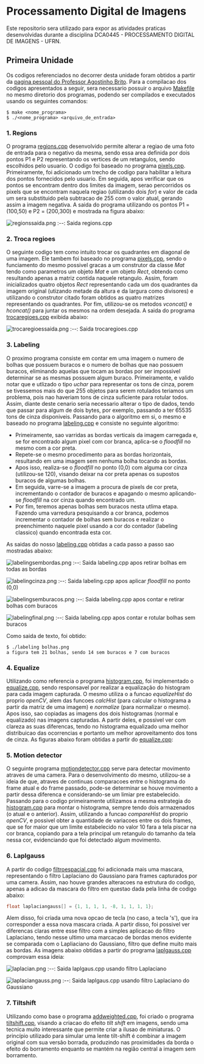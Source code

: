 # Processamento Digital de Imagens
Este repositorio sera utilizado para expor as atividades praticas desenvolvidas durante a disciplina DCA0445 - PROCESSAMENTO DIGITAL DE IMAGENS - UFRN.
## Primeira Unidade
Os codigos referenciados no decorrer desta unidade foram obtidos a partir da [pagina pessoal do Professor Agostinho Brito](https://agostinhobritojr.github.io/tutorial/pdi/). Para a compilacao dos codigos apresentados a seguir, sera necessario possuir o arquivo [Makefile](/Makefile) no mesmo diretorio dos programas, podendo ser compilados e executados usando os seguintes comandos:
```
$ make <nome_programa>
$ ./<nome_programa> <arquivo_de_entrada>
```
### 1. Regions
O programa [regions.cpp](/regions.cpp) desenvolvido permite alterar a regiao de uma foto de entrada para o negativo da mesma, sendo essa area definida por dois pontos P1 e P2 representando os vertices de um retangulos, sendo escolhidos pelo usuario. O codigo foi baseado no programa [pixels.cpp](https://agostinhobritojr.github.io/tutorial/pdi/exemplos/pixels.cpp). Primeiramente, foi adicionado um trecho de codigo para habilitar a leitura dos pontos fornecidos pelo usuario. Em seguida, apos verificar que os pontos se encontram dentro dos limites da imagem, serao percorridos os pixels que se encontram naquela regiao (utilizando dois *for*) e valor de cada um sera substituido pela subtracao de 255 com o valor atual, gerando assim a imagem negativa. A saida do programa utilizando os pontos P1 = (100,50) e P2 = (200,300) e mostrada na figura abaixo:

![regionssaida.png](/regionssaida.png "Saida regions.cpp")
:--:
Saida regions.cpp

### 2. Troca regioes
O seguinte codigo tem como intuito trocar os quadrantes em diagonal de uma imagem. Ele tambem foi baseado no programa [pixels.cpp](https://agostinhobritojr.github.io/tutorial/pdi/exemplos/pixels.cpp), sendo o funciamento do mesmo possivel gracas a um construtor da classe *Mat* tendo como parametros um objeto *Mat* e um objeto *Rect*, obtendo como resultando apenas a matriz contida naquele retangulo. Assim, foram inicializados quatro objetos *Rect* representando cada um dos quadrantes da imagem original (utizando metade da altura e da largura como divisores) e utilizando o construtor citado foram obtidos as quatro matrizes representando os quadrantes. Por fim, utilizou-se os metodos *vconcat()* e *hconcat()* para juntar os mesmos na ordem desejada. A saida do programa [trocaregioes.cpp](/trocaregioes.cpp) exibida abaixo:

![trocaregioessaida.png](/trocarregioessaida.png "Saida trocaregioes.cpp")
:--:
Saida trocaregioes.cpp

### 3. Labeling
O proximo programa consiste em contar em uma imagem o numero de bolhas que possuem buracos e o numero de bolhas que nao possuem buracos, eliminando aquelas que tocam as bordas por ser impossivel determinar se as mesmas possuem algum buraco. Primeiramente, e valido notar que e utlizado o tipo *uchar* para representar os tons de cinza, porem se tivessemos mais do que 255 objetos para serem rotulados teriamos um problema, pois nao haveriam tons de cinza suficiente para rotular todos. Assim, diante deste cenario seria necessario alterar o tipo de dados, tendo que passar para algum de dois bytes, por exemplo, passando a ter 65535 tons de cinza disponiveis. Passando para o algoritmo em si, o mesmo e baseado no programa [labeling.cpp](https://agostinhobritojr.github.io/tutorial/pdi/exemplos/labeling.cpp) e consiste no seguinte algoritmo:
- Primeiramente, sao varridas as bordas verticais da imagem carregada e, se for encontrado algum pixel com cor branca, aplica-se o *floodfill* no mesmo com a cor preta.
- Repete-se o mesmo procedimento para as bordas horizontais, resultando em uma imagem sem nenhuma bolha tocando as bordas.
- Apos isso, realiza-se o *floodfill* no ponto (0,0) com alguma cor cinza (utilizou-se 120), visando deixar na cor preta apenas os supostos buracos de algumas bolhas.
- Em seguida, varre-se a imagem a procura de pixels de cor preta, incrementando o contador de buracos e apagando o mesmo aplicando-se *floodfill* na cor cinza quando encontrado um.
- Por fim, teremos apenas bolhas sem buracos nesta utlima etapa. Fazendo uma varredura pesquisando a cor branca, podemos incrementar o contador de bolhas sem buracos e realizar o preenchimento naquele pixel usando a cor do contador (labeling classico) quando encontrada esta cor. 

As saidas do nosso [labeling.cpp](/labeling.cpp) obtidas a cada passo a passo sao mostradas abaixo:

![labelingsembordas.png](/labelingsemborda.png "Saida labeling.cpp")
:--:
Saida labeling.cpp apos retirar bolhas em todas as bordas

![labelingcinza.png](/labelingcinza.png "Saida labeling.cpp")
:--:
Saida labeling.cpp apos aplicar *floodfill* no ponto (0,0)

![labelingsemburacos.png](/labelingsemburacos.png "Saida labeling.cpp")
:--:
Saida labeling.cpp apos contar e retirar bolhas com buracos

![labelingfinal.png](/labelingfinal.png "Saida labeling.cpp")
:--:
Saida labeling.cpp apos contar e rotular bolhas sem buracos

Como saida de texto, foi obtido:
```
$ ./labeling bolhas.png 
a figura tem 21 bolhas, sendo 14 sem buracos e 7 com buracos
```

### 4. Equalize
Utilizando como referencia o programa [histogram.cpp](https://agostinhobritojr.github.io/tutorial/pdi/exemplos/histogram.cpp), foi implementado o [equalize.cpp](/equalize.cpp), sendo responsavel por realizar a equalização do histogram para cada imagem capturada. O mesmo utiliza o a funcao *equalizeHist* do proprio *openCV*, alem das funcoes *calcHist* (para calcular o histograma a partir da matriz de uma imagem) e *normalize* (para normalizar o mesmo). Apos isso, sao copiadas as imagens dos dois histogramas (normal e equalizado) nas imagens capturadas. A partir deles, e possivel ver com clareza as suas diferencas, tendo no histograma equalizado uma melhor distribuicao das ocorrencias e portanto um melhor aproveitamento dos tons de cinza. As figuras abaixo foram obtidas a partir do [equalize.cpp](/equalize.cpp):

### 5. Motion detector
O seguinte programa [motiondetector.cpp](/motiondetector.cpp) serve para detectar movimento atraves de uma camera. Para o desenvolvimento do mesmo, utilizou-se a ideia de que, atraves de continuas comparacoes entre o histograma do frame atual e do frame passado, pode-se determinar se houve movimento a partir dessa diferenca e considerando-se um limiar pre estabelecido. Passando para o codigo primeiramente utilizamos a mesma estrategia do [histogram.cpp](https://agostinhobritojr.github.io/tutorial/pdi/exemplos/histogram.cpp) para montar o histograma, sempre tendo dois armazenados (o atual e o anterior). Assim, utilizando a funcao *compareHist* do proprio *openCV*, e possivel obter a quantidade de variacoes entre os dois frames, que se for maior que um limite estabelecido no valor 10 fara a tela piscar na cor branca, copiando para a tela principal um retangulo do tamanho da tela nessa cor, evidenciando que foi detectado algum movimento.

### 6. Laplgauss
A partir do codigo [filtroespacial.cpp](https://agostinhobritojr.github.io/tutorial/pdi/exemplos/filtroespacial.cpp) foi adicionada mais uma mascara, representando o filtro Laplaciano do Gaussiano para frames capturados por uma camera. Assim, nao houve grandes alteracoes na estrutura do codigo, apenas a adicao da mascara do filtro em questao dada pela linha de codigo abaixo:

```c++
float laplaciangauss[] = {1, 1, 1, 1, -8, 1, 1, 1, 1};
```
Alem disso, foi criada uma nova opcao de tecla (no caso, a tecla 's'), que ira corresponder a essa nova mascara criada. A partir disso, foi possivel ver diferencas claras entre esse filtro com a simples aplicacao do filtro Laplaciano, tendo nesse ultimo uma marcacao de bordas menos evidente se comparada com o Lapliaciano do Gaussiano, filtro que define muito mais as bordas. As imagens abaixo obtidas a partir do programa [laplgauss.cpp](/laplgauss.cpp) comprovam essa ideia:

![laplacian.png](/laplacian.png "Saida laplgaus.cpp")
:--:
Saida laplgaus.cpp usando filtro Laplaciano

![laplaciangauss.png](/laplaciangauss.png "Saida laplgaus.cpp")
:--:
Saida laplgaus.cpp usando filtro Laplaciano do Gaussiano

### 7. Tiltshift
Utilizando como base o programa [addweighted.cpp](https://agostinhobritojr.github.io/tutorial/pdi/exemplos/addweighted.cpp), foi criado o programa [tiltshift.cpp](/tiltshift.cpp), visando a criacao do efeito *tilt shift* em imagens, sendo uma tecnica muito interessante que permite criar a ilusao de miniaturas. O princípio utilizado para simular uma lente tilt-shift é combinar a imagem original com sua versão borrada, produzindo nas proximidades da borda o efeito do borramento enquanto se mantém na região central a imagem sem borramento. 



